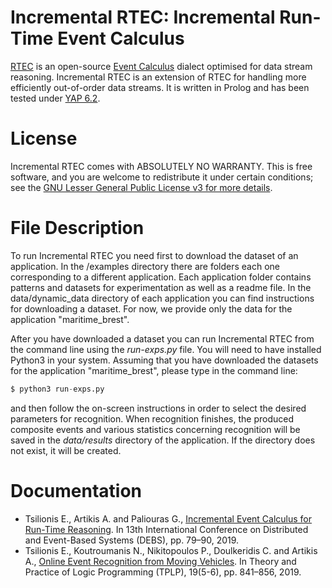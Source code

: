 # Incremental RTEC: Incremental Run-Time Event Calculus

[RTEC](https://github.com/aartikis/RTEC) is an open-source [Event Calculus](https://en.wikipedia.org/wiki/Event_calculus) dialect optimised for data stream reasoning. Incremental RTEC is an extension of RTEC for handling more efficiently out-of-order data streams. It is written in Prolog and has been tested under [YAP 6.2](https://en.wikipedia.org/wiki/YAP_(Prolog)).

# License

Incremental RTEC comes with ABSOLUTELY NO WARRANTY. This is free software, and you are welcome to redistribute it under certain conditions; see the [GNU Lesser General Public License v3 for more details](http://www.gnu.org/licenses/lgpl-3.0.html).

# File Description

To run Incremental RTEC you need first to download the dataset of an application. In the /examples directory there are folders each one corresponding to a different application. Each application folder contains patterns and datasets for experimentation as well as a readme file. In the data/dynamic_data directory of each application you can find instructions for downloading a dataset. For now, we provide only the data for the application "maritime_brest".

After you have downloaded a dataset you can run Incremental RTEC from the command line using the *run-exps.py* file. You will need to have installed Python3 in your system. Assuming that you have downloaded the datasets for the application "maritime_brest", please type in the command line:

```python
$ python3 run-exps.py
```

and then follow the on-screen instructions in order to select the desired parameters for recognition. When recognition finishes, the produced composite events and various statistics concerning recognition will be saved in the *data/results* directory of the application. If the directory does not exist, it will be created.

# Documentation

- Tsilionis E., Artikis A. and Paliouras G., [Incremental Event Calculus for Run-Time Reasoning](http://cer.iit.demokritos.gr/publications/papers/2019/EfthimisTsilionis.pdf). In 13th International Conference on Distributed and Event-Based Systems (DEBS), pp. 79–90, 2019.
- Tsilionis E., Koutroumanis N., Nikitopoulos P., Doulkeridis C. and Artikis A., [Online Event Recognition from Moving Vehicles](http://cer.iit.demokritos.gr/publications/papers/2019/Tsilionis_ICLP19.pdf). In Theory and Practice of Logic Programming (TPLP), 19(5-6), pp. 841–856, 2019. 

